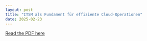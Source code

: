 ```yaml
---
layout: post
title: "ITSM als Fundament für effiziente Cloud-Operationen"
date: 2025-02-23
---
```


[Read the PDF here](/pdfs/Dahnoun_%20ITSM%20als%20Fundament%20für%20effiziente%20Cloud-Operationen.pdf)

